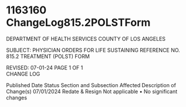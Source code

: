 # 1163160 ChangeLog815.2POLSTForm

DEPARTMENT OF HEALTH SERVICES 
COUNTY OF LOS ANGELES 
  
SUBJECT: PHYSICIAN ORDERS FOR LIFE SUSTAINING REFERENCE NO. 815.2
  TREATMENT (POLST) FORM  
 
 
 
 
REVISED: 07-01-24 PAGE 1 OF 1  
CHANGE LOG 
 
Published 
Date 
Status Section and 
Subsection Affected 
Description of Change(s) 
07/01/2024 Redate & 
Resign 
Not applicable 
• No significant changes
